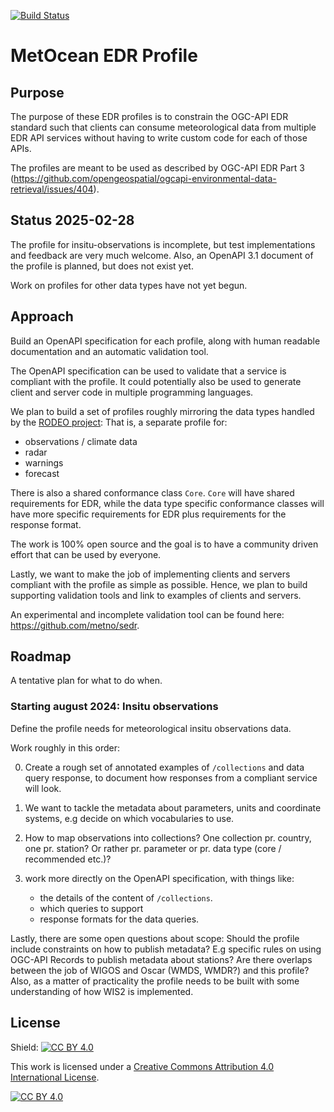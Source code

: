[![Build Status](https://github.com/EUMETNET/metocean-edr-profile/workflows/build%20specification/badge.svg)](https://github.com/EUMETNET/metocean-edr-profile/actions/workflows/main.yml)

# MetOcean EDR Profile

## Purpose

The purpose of these EDR profiles is to constrain the OGC-API EDR standard such that clients can consume meteorological data from multiple EDR API services without having to write custom code for each of those APIs.

The profiles are meant to be used as described by OGC-API EDR Part 3  (https://github.com/opengeospatial/ogcapi-environmental-data-retrieval/issues/404).

## Status 2025-02-28

The profile for insitu-observations is incomplete, but test implementations and feedback are very much welcome. Also, an OpenAPI 3.1 document of the profile is planned, but does not exist yet.

Work on profiles for other data types have not yet begun.

## Approach

Build an OpenAPI specification for each profile, along with human readable documentation and an automatic validation tool.

The OpenAPI specification can be used to validate that a service is compliant with the profile. It could potentially also be used to generate client and server code in multiple programming languages.

We plan to build a set of profiles roughly mirroring the data types handled by the [RODEO project](https://rodeo-project.eu/): That is, a separate profile for:

- observations / climate data
- radar
- warnings
- forecast

There is also a shared conformance class `Core`. `Core` will have shared requirements for EDR, while the data type specific conformance classes will have more specific requirements for EDR plus requirements for the response format.

The work is 100% open source and the goal is to have a community driven effort that can be used by everyone.

Lastly, we want to make the job of implementing clients and servers compliant with the profile as simple as possible. Hence, we plan to build supporting validation tools and link to examples of clients and servers.

An experimental and incomplete validation tool can be found here: https://github.com/metno/sedr.

## Roadmap

A tentative plan for what to do when.

### Starting august 2024: Insitu observations

Define the profile needs for meteorological insitu observations data.

Work roughly in this order:

0. Create a rough set of annotated examples of `/collections` and data query response, to document how responses from a compliant service will look.

1. We want to tackle the metadata about parameters, units and coordinate systems, e.g decide on which vocabularies to use.

2. How to map observations into collections? One collection pr. country, one pr. station? Or rather pr. parameter or pr. data type (core / recommended etc.)?

3. work more directly on the OpenAPI specification, with things like:

    - the details of the content of `/collections`.
    - which queries to support
    - response formats for the data queries.

Lastly, there are some open questions about scope: Should the profile include constraints on how to publish metadata? E.g specific rules on using OGC-API Records to publish metadata about stations? Are there overlaps between the job of WIGOS and Oscar (WMDS, WMDR?) and this profile? Also, as a matter of practicality the profile needs to be built with some understanding of how WIS2 is implemented.

## License

Shield: [![CC BY 4.0][cc-by-shield]][cc-by]

This work is licensed under a
[Creative Commons Attribution 4.0 International License][cc-by].

[![CC BY 4.0][cc-by-image]][cc-by]

[cc-by]: http://creativecommons.org/licenses/by/4.0/
[cc-by-image]: https://i.creativecommons.org/l/by/4.0/88x31.png
[cc-by-shield]: https://img.shields.io/badge/License-CC%20BY%204.0-lightgrey.svg
